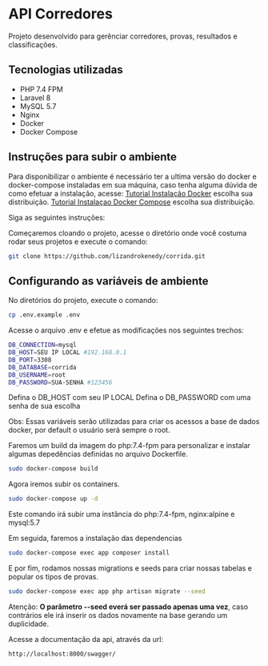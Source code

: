 # API Corredores

Projeto desenvolvido para gerênciar corredores, provas, resultados e classificações.

## Tecnologias utilizadas

- PHP 7.4 FPM
- Laravel 8
- MySQL 5.7
- Nginx
- Docker
- Docker Compose

## Instruções para subir o ambiente

Para disponibilizar o ambiente é necessário ter a ultima versão do docker e docker-compose instaladas em sua máquina, caso tenha alguma dúvida de como efetuar a instalação, acesse:
[Tutorial Instalação Docker](https://docs.docker.com/engine/install/) escolha sua distribuição.
[Tutorial Instalaçao Docker Compose](https://docs.docker.com/compose/install/) escolha sua distribuição.

Siga as seguintes instruções:

Começaremos cloando o projeto, acesse o diretório onde você costuma rodar seus projetos e execute o comando:

```bash
git clone https://github.com/lizandrokenedy/corrida.git
```

## Configurando as variáveis de ambiente

No diretórios do projeto, execute o comando:

```bash
cp .env.example .env
```

Acesse o arquivo .env e efetue as modificações nos seguintes trechos:

```bash
DB_CONNECTION=mysql
DB_HOST=SEU IP LOCAL #192.168.0.1
DB_PORT=3308
DB_DATABASE=corrida
DB_USERNAME=root
DB_PASSWORD=SUA-SENHA #123456
```

Defina o DB_HOST com seu IP LOCAL
Defina o DB_PASSWORD com uma senha de sua escolha

Obs: Essas variáveis serão utilizadas para criar os acessos a base de dados docker, por default o usuário será sempre o root.

Faremos um build da imagem do php:7.4-fpm para personalizar e instalar algumas depedências definidas no arquivo Dockerfile.

```bash
sudo docker-compose build
```

Agora iremos subir os containers.

```bash
sudo docker-compose up -d
```

Este comando irá subir uma instância do php:7.4-fpm, nginx:alpine e mysql:5.7

Em seguida, faremos a instalação das dependencias

```bash
sudo docker-compose exec app composer install
```

E por fim, rodamos nossas migrations e seeds para criar nossas tabelas e popular os tipos de provas.

```bash
sudo docker-compose exec app php artisan migrate --seed
```

Atenção: **O parâmetro --seed everá ser passado apenas uma vez**, caso contrários ele irá inserir os dados novamente na base gerando um duplicidade.

Acesse a documentação da api, através da url:

```text
http://localhost:8000/swagger/
```
